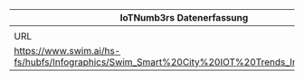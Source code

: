 |IoTNumb3rs Datenerfassung|||||||||||
| ---- | ---- | ---- | ---- | ---- | ---- | ---- | ---- | ---- | ---- | ---- |
||||||||||||
|URL|home_url|filename|device_class|device_count|market_class|market_volume|prognosis_year|publication_year|authorship_class|Dropbox folder|
|https://www.swim.ai/hs-fs/hubfs/Infographics/Swim_Smart%20City%20IOT%20Trends_Infographic.jpg|https://www.swim.ai/resources/infographic-smart-city-iot-trends|file8_Swim_Smart%20City%20IOT%20Trends_Infographic.jpg||||||||Pattoho/20181117-1500|
